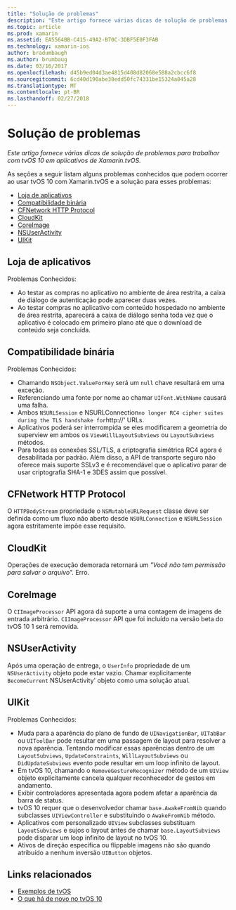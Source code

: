 ```yaml
---
title: "Solução de problemas"
description: "Este artigo fornece várias dicas de solução de problemas para trabalhar com tvOS 10 em aplicativos de Xamarin.tvOS."
ms.topic: article
ms.prod: xamarin
ms.assetid: EA5564BB-C415-49A2-B70C-3DBF5E0F3FAB
ms.technology: xamarin-ios
author: bradumbaugh
ms.author: brumbaug
ms.date: 03/16/2017
ms.openlocfilehash: d45b9ed04d3ae4815d408d82068e588a2cbcc6f8
ms.sourcegitcommit: 6cd40d190abe38edd50fc74331be15324a845a28
ms.translationtype: MT
ms.contentlocale: pt-BR
ms.lasthandoff: 02/27/2018
---
```

# <a name="troubleshooting"></a>Solução de problemas

_Este artigo fornece várias dicas de solução de problemas para trabalhar com tvOS 10 em aplicativos de Xamarin.tvOS._

As seções a seguir listam alguns problemas conhecidos que podem ocorrer ao usar tvOS 10 com Xamarin.tvOS e a solução para esses problemas:

- [Loja de aplicativos](#App-Store)
- [Compatibilidade binária](#Binary-Compatibility)
- [CFNetwork HTTP Protocol](#CFNetwork-HTTP-Protocol)
- [CloudKit](#CloudKit)
- [CoreImage](#CoreImage)
- [NSUserActivity](#NSUserActivity)
- [UIKit](#UIKit)

<a name="App-Store" />

## <a name="app-store"></a>Loja de aplicativos

Problemas Conhecidos:

 - Ao testar as compras no aplicativo no ambiente de área restrita, a caixa de diálogo de autenticação pode aparecer duas vezes.
 - Ao testar compras no aplicativo com conteúdo hospedado no ambiente de área restrita, aparecerá a caixa de diálogo senha toda vez que o aplicativo é colocado em primeiro plano até que o download de conteúdo seja concluída.

<a name="Binary-Compatibility" />

## <a name="binary-compatibility"></a>Compatibilidade binária

Problemas Conhecidos:

 - Chamando `NSObject.ValueForKey` será um `null` chave resultará em uma exceção.
 - Referenciando uma fonte por nome ao chamar `UIFont.WithName` causará uma falha.
 - Ambos `NSURLSession` e NSURLConnection` no longer RC4 cipher suites during the TLS handshake for `http://' URLs.
 - Aplicativos poderá ser interrompida se eles modificarem a geometria do superview em ambos os `ViewWillLayoutSubviews` ou `LayoutSubviews` métodos.
 - Para todas as conexões SSL/TLS, a criptografia simétrica RC4 agora é desabilitada por padrão. Além disso, a API de transporte seguro não oferece mais suporte SSLv3 e é recomendável que o aplicativo parar de usar criptografia SHA-1 e 3DES assim que possível.

<a name="CFNetwork-HTTP-Protocol" />

## <a name="cfnetwork-http-protocol"></a>CFNetwork HTTP Protocol

O `HTTPBodyStream` propriedade o `NSMutableURLRequest` classe deve ser definida como um fluxo não aberto desde `NSURLConnection` e `NSURLSession` agora estritamente impõe esse requisito.

<a name="CloudKit" />

## <a name="cloudkit"></a>CloudKit

Operações de execução demorada retornará um _"Você não tem permissão para salvar o arquivo"._ Erro.

<a name="CoreImage" />

## <a name="coreimage"></a>CoreImage

O `CIImageProcessor` API agora dá suporte a uma contagem de imagens de entrada arbitrário. `CIImageProcessor` API que foi incluído na versão beta do tvOS 10 1 será removida.

<a name="NSUserActivity" />

## <a name="nsuseractivity"></a>NSUserActivity

Após uma operação de entrega, o `UserInfo` propriedade de um `NSUserActivity` objeto pode estar vazio. Chamar explicitamente `BecomeCurrent` NSUserActivity' objeto como uma solução atual.

<a name="UIKit" />

## <a name="uikit"></a>UIKit

Problemas Conhecidos:

 - Muda para a aparência do plano de fundo de `UINavigationBar`, `UITabBar` ou `UIToolBar` pode resultar em uma passagem de layout para resolver a nova aparência. Tentando modificar essas aparências dentro de um `LayoutSubviews`, `UpdateConstraints`, `WillLayoutSubviews` ou `DidUpdateSubviews` evento pode resultar em um loop infinito de layout.
 - Em tvOS 10, chamando o `RemoveGestureRecognizer` método de um `UIView` objeto explicitamente cancela qualquer reconhecedor de gestos em andamento.
 - Exibir controladores apresentada agora podem afetar a aparência da barra de status.
 - tvOS 10 requer que o desenvolvedor chamar `base.AwakeFromNib` quando subclasses `UIViewController` e substituindo o `AwakeFromNib` método.
 - Aplicativos com personalizado `UIView` subclasses substituam `LayoutSubviews` e sujos o layout antes de chamar `base.LayoutSubviews` pode disparar um loop infinito de layout no tvOS 10.
 - Ativos de direção específica ou flippable imagens não são quando atribuído a nenhum inversão `UIButton` objetos.





## <a name="related-links"></a>Links relacionados

- [Exemplos de tvOS](https://developer.xamarin.com/samples/tvos/all/)
- [O que há de novo no tvOS 10](https://developer.apple.com/library/prerelease/content/releasenotes/General/WhatsNewinTVOS/Articles/tvOS10.html#//apple_ref/doc/uid/TP40017259-SW1)
